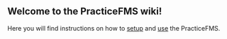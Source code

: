 ## Welcome to the PracticeFMS wiki!

Here you will find instructions on how to [setup](Quickstart.md#setup) and [use](Quickstart.md#usage) the PracticeFMS.